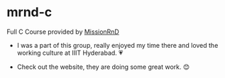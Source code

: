 # mrnd-c
Full C Course provided by [MissionRnD][rnd]
* I was a part of this group, really enjoyed my time there and loved the working culture at IIIT Hyderabad. 💗

* Check out the website, they are doing some great work. 😊

[rnd]:http://missionrnd.com/